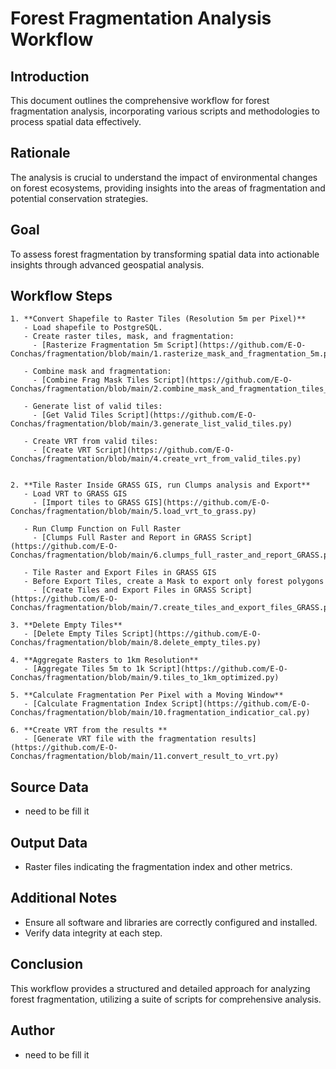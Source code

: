 # Forest Fragmentation Analysis Workflow

## Introduction
This document outlines the comprehensive workflow for forest fragmentation analysis, incorporating various scripts and methodologies to process spatial data effectively.

## Rationale
The analysis is crucial to understand the impact of environmental changes on forest ecosystems, providing insights into the areas of fragmentation and potential conservation strategies.

## Goal
To assess forest fragmentation by transforming spatial data into actionable insights through advanced geospatial analysis.

## Workflow Steps
	1. **Convert Shapefile to Raster Tiles (Resolution 5m per Pixel)**
	   - Load shapefile to PostgreSQL.
	   - Create raster tiles, mask, and fragmentation:
		 - [Rasterize Fragmentation 5m Script](https://github.com/E-O-Conchas/fragmentation/blob/main/1.rasterize_mask_and_fragmentation_5m.py)
	   
	   - Combine mask and fragmentation:
		 - [Combine Frag Mask Tiles Script](https://github.com/E-O-Conchas/fragmentation/blob/main/2.combine_mask_and_fragmentation_tiles_gdal.py)
	   
	   - Generate list of valid tiles:
		 - [Get Valid Tiles Script](https://github.com/E-O-Conchas/fragmentation/blob/main/3.generate_list_valid_tiles.py)
	   
	   - Create VRT from valid tiles:
		 - [Create VRT Script](https://github.com/E-O-Conchas/fragmentation/blob/main/4.create_vrt_from_valid_tiles.py)
	   

	2. **Tile Raster Inside GRASS GIS, run Clumps analysis and Export**
	   - Load VRT to GRASS GIS
		 - [Import tiles to GRASS GIS](https://github.com/E-O-Conchas/fragmentation/blob/main/5.load_vrt_to_grass.py)

	   - Run Clump Function on Full Raster
		 - [Clumps Full Raster and Report in GRASS Script](https://github.com/E-O-Conchas/fragmentation/blob/main/6.clumps_full_raster_and_report_GRASS.py)
	   
	   - Tile Raster and Export Files in GRASS GIS
	   - Before Export Tiles, create a Mask to export only forest polygons
		 - [Create Tiles and Export Files in GRASS Script](https://github.com/E-O-Conchas/fragmentation/blob/main/7.create_tiles_and_export_files_GRASS.py)

	3. **Delete Empty Tiles**
	   - [Delete Empty Tiles Script](https://github.com/E-O-Conchas/fragmentation/blob/main/8.delete_empty_tiles.py)

	4. **Aggregate Rasters to 1km Resolution**
	   - [Aggregate Tiles 5m to 1k Script](https://github.com/E-O-Conchas/fragmentation/blob/main/9.tiles_to_1km_optimized.py)

	5. **Calculate Fragmentation Per Pixel with a Moving Window**
	   - [Calculate Fragmentation Index Script](https://github.com/E-O-Conchas/fragmentation/blob/main/10.fragmentation_indicatior_cal.py)

	6. **Create VRT from the results **
	   - [Generate VRT file with the fragmentation results](https://github.com/E-O-Conchas/fragmentation/blob/main/11.convert_result_to_vrt.py)

## Source Data
- need to be fill it

## Output Data
- Raster files indicating the fragmentation index and other metrics.

## Additional Notes
- Ensure all software and libraries are correctly configured and installed.
- Verify data integrity at each step.

## Conclusion
This workflow provides a structured and detailed approach for analyzing forest fragmentation, utilizing a suite of scripts for comprehensive analysis.

## Author
- need to be fill it